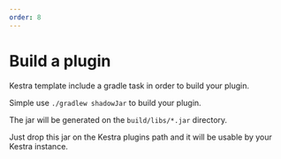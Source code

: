 ```yaml
---
order: 8
---
```

# Build a plugin

Kestra template include a gradle task in order to build your plugin. 

Simple use `./gradlew shadowJar` to build your plugin.

The jar will be generated on the `build/libs/*.jar` directory. 

Just drop this jar on the Kestra plugins path and it will be usable by your Kestra instance.
